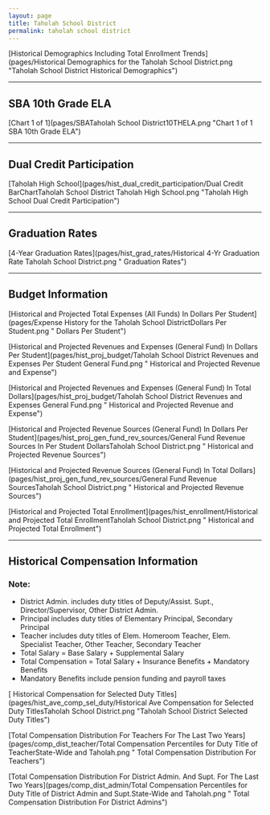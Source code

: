 ```yaml
---
layout: page
title: Taholah School District
permalink: taholah school district
---
```



[Historical Demographics Including Total Enrollment Trends](pages/Historical Demographics for the Taholah School District.png "Taholah School District Historical Demographics")

___

## SBA 10th Grade ELA

[Chart 1 of 1](pages/SBATaholah School District10THELA.png "Chart 1 of 1 SBA 10th Grade ELA")


___

## Dual Credit Participation

[Taholah High School](pages/hist_dual_credit_participation/Dual Credit BarChartTaholah School District Taholah High School.png "Taholah High School Dual Credit Participation")


___

## Graduation Rates

[4-Year Graduation Rates](pages/hist_grad_rates/Historical 4-Yr Graduation Rate Taholah School District.png " Graduation Rates")


___

## Budget Information

[Historical and Projected Total Expenses (All Funds) In Dollars Per Student](pages/Expense History for the Taholah School DistrictDollars Per Student.png " Dollars Per Student")

[Historical and Projected Revenues and Expenses (General Fund) In Dollars Per Student](pages/hist_proj_budget/Taholah School District Revenues and Expenses Per Student General Fund.png " Historical and Projected Revenue and Expense")

[Historical and Projected Revenues and Expenses (General Fund) In Total Dollars](pages/hist_proj_budget/Taholah School District Revenues and Expenses General Fund.png " Historical and Projected Revenue and Expense")

[Historical and Projected Revenue Sources (General Fund) In Dollars Per Student](pages/hist_proj_gen_fund_rev_sources/General Fund Revenue Sources In Per Student DollarsTaholah School District.png " Historical and Projected Revenue Sources")

[Historical and Projected Revenue Sources (General Fund) In Total Dollars](pages/hist_proj_gen_fund_rev_sources/General Fund Revenue SourcesTaholah School District.png " Historical and Projected Revenue Sources")

[Historical and Projected Total Enrollment](pages/hist_enrollment/Historical and Projected Total EnrollmentTaholah School District.png " Historical and Projected Total Enrollment")


___

## Historical Compensation Information
### Note:
- District Admin. includes duty titles of Deputy/Assist. Supt., Director/Supervisor, Other District Admin.
- Principal includes duty titles of Elementary Principal, Secondary Principal
- Teacher includes duty titles of Elem. Homeroom Teacher, Elem. Specialist Teacher, Other Teacher, Secondary Teacher
- Total Salary = Base Salary + Supplemental Salary
- Total Compensation = Total Salary + Insurance Benefits + Mandatory Benefits
- Mandatory Benefits include pension funding and payroll taxes

[ Historical Compensation for Selected Duty Titles](pages/hist_ave_comp_sel_duty/Historical Ave Compensation for Selected Duty TitlesTaholah School District.png "Taholah School District Selected Duty Titles")

[Total Compensation Distribution For Teachers For The Last Two Years](pages/comp_dist_teacher/Total Compensation Percentiles for Duty Title of TeacherState-Wide and Taholah.png " Total Compensation Distribution For Teachers")

[Total Compensation Distribution For District Admin. And Supt. For The Last Two Years](pages/comp_dist_admin/Total Compensation Percentiles for Duty Title of District Admin and Supt.State-Wide and Taholah.png " Total Compensation Distribution For District Admins")

